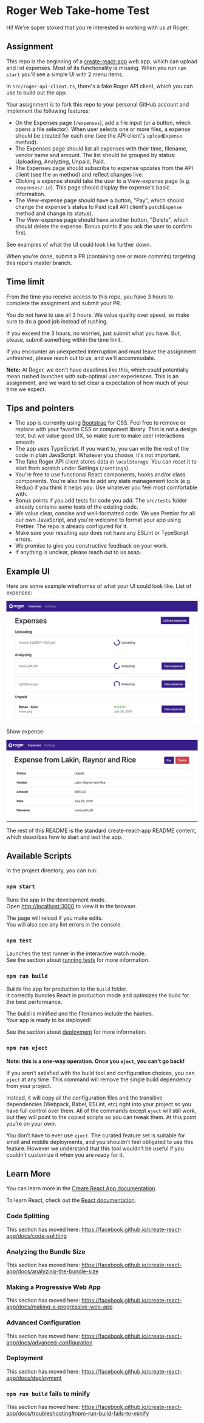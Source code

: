 # Roger Web Take-home Test

Hi! We're super stoked that you're interested in working with us at Roger.

## Assignment

This repo is the beginning of a [create-react-app](https://facebook.github.io/create-react-app/) web app, which can upload and list expenses. Most of its functionality is missing. When you run `npm start` you'll see a simple UI with 2 menu items.

In `src/roger-api-client.ts`, there's a fake Roger API client, which you can use to build out the app.

Your assignment is to fork this repo to your personal GitHub account and implement the following features:

- On the Expenses page (`/expenses`), add a file input (or a button, which opens a file selector). When user selects one or more files, a expense should be created for each one (see the API client's `uploadExpense` method).
- The Expenses page should list all expenses with their time, filename, vendor name and amount. The list should be grouped by status: Uploading, Analyzing, Unpaid, Paid.
- The Expenses page should subscribe to expense updates from the API client (see the `on` method) and reflect changes live.
- Clicking a expense should take the user to a View-expense page (e.g. `/expenses/:id`). This page should display the expense's basic information.
- The View-expense page should have a button, "Pay", which should change the expense's status to Paid (call API client's `patchExpense` method and change its status).
- The View-expense page should have another button, "Delete", which should delete the expense. Bonus points if you ask the user to confirm first.

See examples of what the UI could look like further down.

When you're done, submit a PR (containing one or more commits) targeting this repo's master branch.

## Time limit

From the time you receive access to this repo, you have 3 hours to complete the assignment and submit your PR.

You do not have to use all 3 hours. We value quality over speed, so make sure to do a good job instead of rushing.

If you exceed the 3 hours, no worries, just submit what you have. But, please, submit something within the time limit.

If you encounter an unexpected interruption and must leave the assignment unfinished, please reach out to us, and we'll accommodate.

**Note:** At Roger, we don't have deadlines like this, which could potentially mean rushed launches with sub-optimal user experiences. This is an assignment, and we want to set clear a expectation of how much of your time we expect.

## Tips and pointers

- The app is currently using [Bootstrap](https://getbootstrap.com) for CSS. Feel free to remove or replace with your favorite CSS or component library. This is not a design test, but we value good UX, so make sure to make user interactions smooth.
- The app uses TypeScript. If you want to, you can write the rest of the code in plain JavaScript. Whatever you choose, it's not important.
- The fake Roger API client stores data in `localStorage`. You can reset it to start from scratch under Settings (`/settings`).
- You're free to use functional React components, hooks and/or class components. You're also free to add any state management tools (e.g. Redux) if you think it helps you. Use whatever you feel most comfortable with.
- Bonus points if you add tests for code you add. The `src/tests` folder already contains some tests of the existing code.
- We value clear, concise and well-formatted code. We use Prettier for all our own JavaScript, and you're welcome to format your app using Prettier. The repo is already configured for it.
- Make sure your resulting app does not have any ESLint or TypeScript errors.
- We promise to give you constructive feedback on your work.
- If anything is unclear, please reach out to us asap.

## Example UI

Here are some example wireframes of what your UI could look like. List of expenses:

![List of expenses](docs/images/expense-list.png)

Show expense:

![Show expense](docs/images/expense-show.png)

---

The rest of this README is the standard create-react-app README content, which describes how to start and test the app.

## Available Scripts

In the project directory, you can run:

### `npm start`

Runs the app in the development mode.<br>
Open [http://localhost:3000](http://localhost:3000) to view it in the browser.

The page will reload if you make edits.<br>
You will also see any lint errors in the console.

### `npm test`

Launches the test runner in the interactive watch mode.<br>
See the section about [running tests](https://facebook.github.io/create-react-app/docs/running-tests) for more information.

### `npm run build`

Builds the app for production to the `build` folder.<br>
It correctly bundles React in production mode and optimizes the build for the best performance.

The build is minified and the filenames include the hashes.<br>
Your app is ready to be deployed!

See the section about [deployment](https://facebook.github.io/create-react-app/docs/deployment) for more information.

### `npm run eject`

**Note: this is a one-way operation. Once you `eject`, you can’t go back!**

If you aren’t satisfied with the build tool and configuration choices, you can `eject` at any time. This command will remove the single build dependency from your project.

Instead, it will copy all the configuration files and the transitive dependencies (Webpack, Babel, ESLint, etc) right into your project so you have full control over them. All of the commands except `eject` will still work, but they will point to the copied scripts so you can tweak them. At this point you’re on your own.

You don’t have to ever use `eject`. The curated feature set is suitable for small and middle deployments, and you shouldn’t feel obligated to use this feature. However we understand that this tool wouldn’t be useful if you couldn’t customize it when you are ready for it.

## Learn More

You can learn more in the [Create React App documentation](https://facebook.github.io/create-react-app/docs/getting-started).

To learn React, check out the [React documentation](https://reactjs.org/).

### Code Splitting

This section has moved here: https://facebook.github.io/create-react-app/docs/code-splitting

### Analyzing the Bundle Size

This section has moved here: https://facebook.github.io/create-react-app/docs/analyzing-the-bundle-size

### Making a Progressive Web App

This section has moved here: https://facebook.github.io/create-react-app/docs/making-a-progressive-web-app

### Advanced Configuration

This section has moved here: https://facebook.github.io/create-react-app/docs/advanced-configuration

### Deployment

This section has moved here: https://facebook.github.io/create-react-app/docs/deployment

### `npm run build` fails to minify

This section has moved here: https://facebook.github.io/create-react-app/docs/troubleshooting#npm-run-build-fails-to-minify
